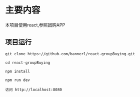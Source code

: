 # 主要内容
  本项目使用react,参照团购APP
 
## 项目运行
    git clone https://github.com/bannerl/react-groupBuying.git

    cd react-groupBuying

    npm install
    
    npm run dev

    访问 http://localhost:8080